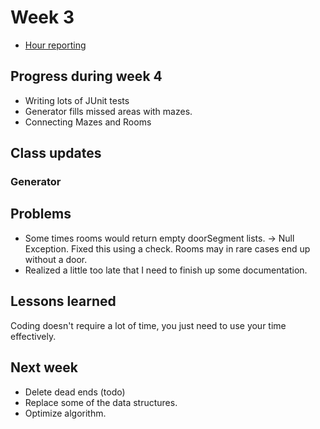 # Week 3

- [Hour reporting](https://github.com/hajame/RandomDungeonGenerator2000/blob/master/documentation/hour_report.md)

## Progress during week 4

- Writing lots of JUnit tests
- Generator fills missed areas with mazes.
- Connecting Mazes and Rooms

## Class updates

### Generator

## Problems

- Some times rooms would return empty doorSegment lists. -> Null Exception. Fixed this using a check. Rooms may in rare cases end up without a door.
- Realized a little too late that I need to finish up some documentation.

## Lessons learned

Coding doesn't require a lot of time, you just need to use your time effectively.

## Next week

- Delete dead ends (todo)
- Replace some of the data structures.
- Optimize algorithm.



